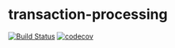 # transaction-processing

[![Build Status](https://github.com/sabin-rapan/transaction-processing/actions/workflows/ci.yml/badge.svg?branch=main)](https://github.com/sabin-rapan/transaction-processing/actions/workflows/ci.yml)
[![codecov](https://codecov.io/gh/sabin-rapan/transaction-processing/branch/main/graph/badge.svg)](https://codecov.io/gh/sabin-rapan/transaction-processing)
